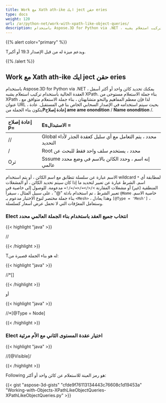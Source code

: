 ```yaml
---
title: Work مع Xath ath-ike ايك ject حقن eries
type: docs
weight: 120
url: /ar/python-net/work-with-xpath-like-object-queries/
description: باستخدام Aspose.3D for Python via .NET ، يمكنك تحديد كائن واحد أو أكثر أسفل العقدة الحالية باستخدام تركيب استعلام يشبه XPath. بناء جملة الاستعلام مستوحى من XPath ، لذا فإن معظم المفاهيم والنحو متشابهتان ، بناء جملة الاستعلام متوافق مع عنوان URL بحيث سيتم استخدامه في الإصدار السحابي الخاص بنا في المستقبل.
---
```

{{% alert color="primary" %}} 

Tويدعم ميزة له من قبل الإصدار 19.3 أو أكبر.

{{% /alert %}} 
##  **Work مع Xath ath-ike ايك ject حقن eries**
باستخدام Aspose.3D for Python via .NET ، يمكنك تحديد كائن واحد أو أكثر أسفل العقدة الحالية باستخدام تركيب استعلام يشبه XPath. بناء جملة الاستعلام مستوحى من XPath ، لذا فإن معظم المفاهيم والنحو متشابهتان ، بناء جملة الاستعلام متوافق مع عنوان URL بحيث سيتم استخدامه في الإصدار السحابي الخاص بنا في المستقبل. عادة ، يتكون بناء الجملة من**Pإعادة إصلاح ame ame onondition** / **Name onondition** /.

|**إعادة إصلاح P=**|**Esالاستبدال =**|
| :- | :- |
|//|Global محدد ، يتم التعامل مع أي سليل كعقدة الجذر لأداء التحديد|
|/|Root محدد ، يستخدم سلف واحد فقط للبحث عن|
|Oثر|Sssume إنه اسم ، وحدد الكائن بالاسم في وضع محدد عالمي|
الاسم عبارة عن سلسلة تتطابق مع اسم الكائن ، أو يتم استخدام wildcard `*` لمطابقة أي اسم. الشرط عبارة عن تعبير لتحديد ما إذا كان سيتم تحديد الكائن ، أو المشغلات المنطقية (غير) أو مشغلات المقارنة `>/</>=/<=/=/!=` مدعومة. للوصول إلى خاصية في تعبير الشرط ، تم استخدام بادئة "@" ، على سبيل المثال ، سيقرأ `@Name` خاصية الاسم. بناء جملة مختصر لنوع الاختبار مدعوم بـ `<Mesh>` ، وهذا يعادل `[@Type = 'Mesh']` ، وستعامل المعرّفات التي لا تحمل عرض أسعار كسلسلة.
###  **Elect انتخاب جميع العقد باستخدام بناء الجملة العالمي محدد**
{{< highlight "java" >}}

 //<Node>

{{< /highlight >}}

Tله هو بناء الجملة قصيرة من:

{{< highlight "java" >}}

 //*[<Node>]

{{< /highlight >}}

أو

{{< highlight "java" >}}

 //*[@Type = Node]

{{< /highlight >}}
###  **Elect اختيار عقدة المستوى الثاني مع الأم مرئية**
{{< highlight "java" >}}

 //<Node>[@Visible]/<Node>

{{< /highlight >}}

Following هو رمز العينة للاستعلام عن كائن واحد أو أكثر:

{{< gist "aspose-3d-gists" "cfde9f76113134443c76608c1d19453a" "Working-with-Objects-XPathLikeObjectQueries-XPathLikeObjectQueries.py" >}}
